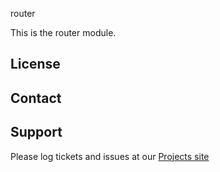 router

This is the router module.

License
-------


Contact
-------


Support
-------

Please log tickets and issues at our [Projects site](http://projects.example.com)
